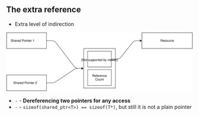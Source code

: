 ##  The extra reference

- Extra level of indirection

![Extra level of indirection](resources/shared_pointer.svg)

* `-` - **Dereferencing two pointers for any access**
* `-` - `sizeof(shared_ptr<T>) == sizeof(T*)`, but still it is not a plain
  pointer
